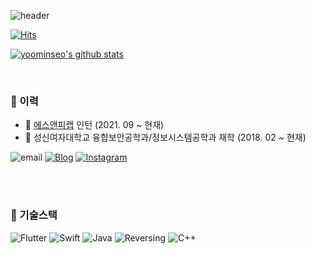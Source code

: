 ![header](https://capsule-render.vercel.app/api?type=waving&color=timeGradient&height=150&section=header&text=Minseo%20Yoo&fontSize=50&animation=blink&fontAlignY=28&fontAlign=81)

[![Hits](https://hits.seeyoufarm.com/api/count/incr/badge.svg?url=https%3A%2F%2Fgithub.com%2Fmsyou999&count_bg=%238386F3&title_bg=%239E9E9E&icon=&icon_color=%23E7E7E7&title=hits&edge_flat=false)](https://hits.seeyoufarm.com)

[![yoominseo's github stats](https://github-readme-stats.vercel.app/api?username=msyou999)](https://github.com/msyou999)

</br>

### 🚩 이력

- :office: [에스앤피랩](https://www.snplab.io/) 인턴 (2021. 09 ~ 현재)
- :school: 성신여자대학교 융합보안공학과/정보시스템공학과 재학 (2018. 02 ~ 현재)

![email](https://img.shields.io/badge/msyou999@gmail.com-blue?logo=messenger&logoColor=fff)
[![Blog](https://img.shields.io/badge/Blog-http%3A%2F%2Fblog.naver.com/msyou99-%23333?labelColor=%23aaa)](https://blog.naver.com/msyou99)
[![Instagram](https://img.shields.io/badge/instagram-E4405F?style=flat-square&logo=instagram&logoColor=white)](https://www.instagram.com/yms2o)

</br>
</br>

### 🔭 기술스택

![Flutter](https://img.shields.io/badge/Flutter-4fc08d)
![Swift](https://img.shields.io/badge/Swift-ea2845)
![Java](https://img.shields.io/badge/Java-333)
![Reversing](https://img.shields.io/badge/Reversing-43853d)
![C++](https://img.shields.io/badge/C++-6db33f)
